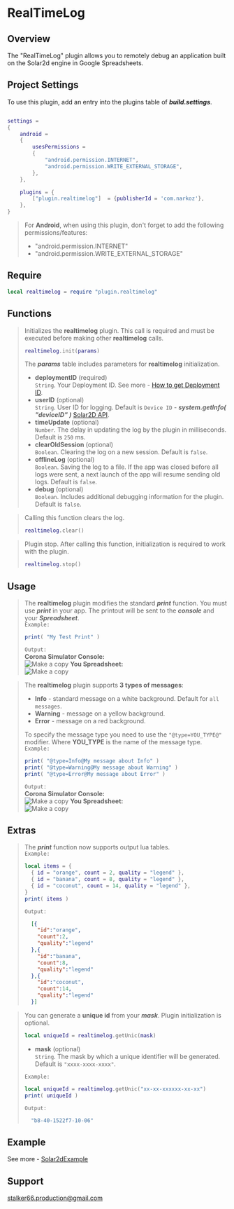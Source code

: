 # RealTimeLog
## Overview
The "RealTimeLog" plugin allows you to remotely debug an application built on the Solar2d engine in Google Spreadsheets.
## Project Settings
To use this plugin, add an entry into the plugins table of ***build.settings***.
```lua

settings = 
{
	android =
	{
		usesPermissions =
		{
			"android.permission.INTERNET",
			"android.permission.WRITE_EXTERNAL_STORAGE",
		},
	},

	plugins = {
		["plugin.realtimelog"] 	= {publisherId = 'com.narkoz'},
	},
}
```
> For **Android**, when using this plugin, don't forget to add the following permissions/features:
> * "android.permission.INTERNET"
> * "android.permission.WRITE_EXTERNAL_STORAGE"
## Require
```lua
local realtimelog = require "plugin.realtimelog"
```
## Functions
> Initializes the **realtimelog** plugin. This call is required and must be executed before making other **realtimelog** calls.
> ```lua
> realtimelog.init(params)
> ```
> The ***params*** table includes parameters for **realtimelog** initialization. <br/>
> * **deploymentID** (required) <br/>
> `String`. Your Deployment ID. See more - [How to get Deployment ID](https://github.com/stalker-66/RealTimeLog/blob/87fbaddbe90e5688e710bcd2040e7bfd80627f17/Docs/How%20to%20get%20Deployment%20ID.md). <br/>
> * **userID** (optional) <br/>
> `String`. User ID for logging. Default is `Device ID` - ***system.getInfo( "deviceID" )*** [Solar2D API](https://docs.coronalabs.com/api/library/system/getInfo.html). <br/>
> * **timeUpdate** (optional) <br/>
> `Number`. The delay in updating the log by the plugin in milliseconds. Default is `250` ms. <br/>
> * **clearOldSession** (optional) <br/>
> `Boolean`. Clearing the log on a new session. Default is `false`. <br/>
> * **offlineLog** (optional) <br/>
> `Boolean`. Saving the log to a file. If the app was closed before all logs were sent, a next launch of the app will resume sending old logs. Default is `false`. <br/>
> * **debug** (optional) <br/>
> `Boolean`. Includes additional debugging information for the plugin. Default is `false`. <br/>

> Calling this function clears the log.
> ```lua
> realtimelog.clear()
> ```

> Plugin stop. After calling this function, initialization is required to work with the plugin.
> ```lua
> realtimelog.stop()
> ```
## Usage
> The **realtimelog** plugin modifies the standard ***print*** function. You must use ***print*** in your app. The printout will be sent to the ***console*** and your ***Spreadsheet***. <br/>
> `Example:` <br/>
> ```lua
> print( "My Test Print" )
> ```
> `Output:` <br/>
> **Corona Simulator Console:** <br/>
> ![Make a copy](https://github.com/stalker-66/RealTimeLog/blob/20b18143cffcd82e2599e3c6f2ad99c2998b466d/Docs/res/16.png?raw=true)
> **You Spreadsheet:** <br/>
> ![Make a copy](https://github.com/stalker-66/RealTimeLog/blob/20b18143cffcd82e2599e3c6f2ad99c2998b466d/Docs/res/17.png?raw=true)

> The **realtimelog** plugin supports **3 types of messages**:
> * **Info** - standard message on a white background. Default for `all messages`.
> * **Warning** - message on a yellow background.
> * **Error** - message on a red background.
> 
> To specify the message type you need to use the `"@type=YOU_TYPE@"` modifier. Where **YOU_TYPE** is the name of the message type.  <br/>
> `Example:` <br/>
> ```lua
> print( "@type=Info@My message about Info" )
> print( "@type=Warning@My message about Warning" )
> print( "@type=Error@My message about Error" )
> ```
> `Output:` <br/>
> **Corona Simulator Console:** <br/>
> ![Make a copy](https://github.com/stalker-66/RealTimeLog/blob/765803458b09547daceb45a6a604536e399687e3/Docs/res/18.png?raw=true)
> **You Spreadsheet:** <br/>
> ![Make a copy](https://github.com/stalker-66/RealTimeLog/blob/765803458b09547daceb45a6a604536e399687e3/Docs/res/19.png?raw=true)
## Extras
> The ***print*** function now supports output lua tables. <br/>
> `Example:` <br/>
> ```lua
> local items = {
> 	{ id = "orange", count = 2, quality = "legend" },
> 	{ id = "banana", count = 8, quality = "legend" },
> 	{ id = "coconut", count = 14, quality = "legend" },
> }
> print( items )
> ```
> `Output:` <br/>
> ```json
>   [{
>     "id":"orange",
>     "count":2,
>     "quality":"legend"
>   },{
>     "id":"banana",
>     "count":8,
>     "quality":"legend"
>   },{
>     "id":"coconut",
>     "count":14,
>     "quality":"legend"
>   }]
> ```

> You can generate a **unique id** from your ***mask***. Plugin initialization is optional.
> ```lua
> local uniqueId = realtimelog.getUnic(mask)
> ```
> * **mask** (optional) <br/>
> `String`. The mask by which a unique identifier will be generated. Default is `"xxxx-xxxx-xxxx"`. <br/>
> 
> `Example:` <br/>
> ```lua
> local uniqueId = realtimelog.getUnic("xx-xx-xxxxxx-xx-xx")
> print( uniqueId )
> ```
> `Output:` <br/>
> ```lua
>   "b8-40-1522f7-10-06"
> ```
## Example
See more - [Solar2dExample](https://github.com/stalker-66/RealTimeLog/tree/main/Solar2dExample)
## Support
stalker66.production@gmail.com
